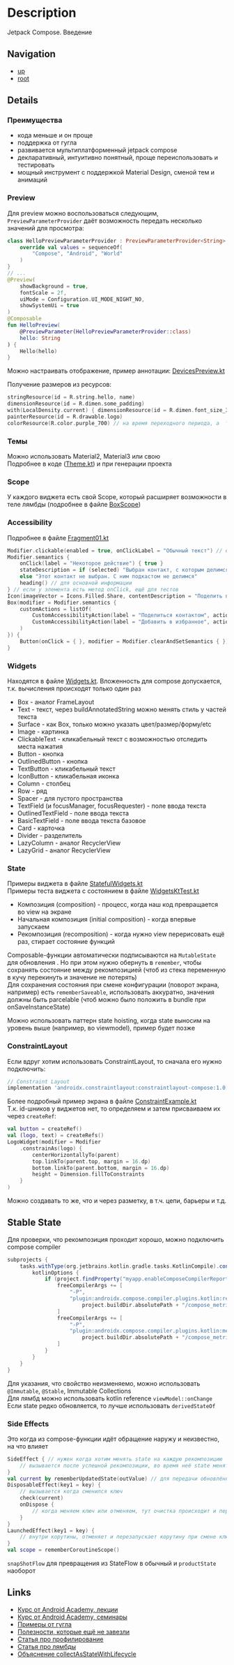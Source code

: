 # Description

Jetpack Compose. Введение

## Navigation

+ [up](../jetpack_compose)
+ [root](../master)

## Details

### Преимущества

+ кода меньше и он проще
+ поддержка от гугла
+ развивается мультиплатформенный jetpack compose
+ декларативный, интуитивно понятный, проще переиспользовать и тестировать
+ мощный инструмент с поддержкой Material Design, сменой тем и анимаций

### Preview

Для preview можно воспользоваться следующим, `PreviewParameterProvider` даёт возможность передать несколько значений для просмотра:

```kotlin
class HelloPreviewParameterProvider : PreviewParameterProvider<String> {
    override val values = sequenceOf(
        "Compose", "Android", "World"
    )
}
// ...
@Preview(
    showBackground = true,
    fontScale = 2f,
    uiMode = Configuration.UI_MODE_NIGHT_NO,
    showSystemUi = true
)
@Composable
fun HelloPreview(
    @PreviewParameter(HelloPreviewParameterProvider::class)
    hello: String
) {
    Hello(hello)
}
```
Можно настраивать отображение, пример аннотации: [DevicesPreview.kt](./app/src/main/java/com/artofmainstreams/examples/ui/DevicesPreview.kt)

Получение размеров из ресурсов:
```kotlin
stringResource(id = R.string.hello, name)
dimensionResource(id = R.dimen.some_padding)
with(LocalDensity.current) { dimensionResource(id = R.dimen.font_size_32).toSp() } // sp получать нетривиально
painterResource(id = R.drawable.logo)
colorResource(R.color.purple_700) // на время переходного периода, а  так - из темы
```

### Темы

Можно использовать Material2, Material3 или свою</br>
Подробнее в коде ([Theme.kt](./app/src/main/java/com/artofmainstreams/examples/theme/Theme.kt)) и при генерации проекта

### Scope

У каждого виджета есть свой Scope, который расширяет возможности в теле лямбды 
(подробнее в файле [BoxScope](./app/src/main/java/com/artofmainstreams/examples/ui/BoxScope.kt))

### Accessibility

Подробнее в файле [Fragment01.kt](./app/src/main/java/com/artofmainstreams/examples/ui/example01/Fragment01.kt)

```kotlin
Modifier.clickable(enabled = true, onClickLabel = "Обычный текст") // если элемент интерактивный
Modifier.semantics { 
    onClick(label = "Некоторое действие") { true }
    stateDescription = if (selected) "Выбран контакт, с которым делимся контентом"
    else "Этот контакт не выбран. С ним подкастом не делимся"
    heading() // для основной информации
} // если у элемента есть метод onClick, ещё для тестов
Icon(imageVector = Icons.Filled.Share, contentDescription = "Поделить подкастом")   // иконка
Box(modifier = Modifier.semantics {
    customActions = listOf(
        CustomAccessibilityAction(label = "Поделиться контактом", action = { true }),
        CustomAccessibilityAction(label = "Добавить в избранное", action = { true })
    )
}) {
    Button(onClick = { }, modifier = Modifier.clearAndSetSemantics { }) { }
}
```

### Widgets

Находятся в файле [Widgets.kt](./app/src/main/java/com/artofmainstreams/examples/ui/Widgets.kt). Вложенность для compose допускается, т.к. вычисления происходят только один раз
+ Box - аналог FrameLayout
+ Text - текст, через buildAnnotatedString можно менять стиль у частей текста
+ Surface - как Box, только можно указать цвет/размер/форму/etc
+ Image - картинка
+ ClickableText - кликабельный текст с возможностью отследить места нажатия
+ Button - кнопка
+ OutlinedButton - кнопка
+ TextButton - кликабельный текст
+ IconButton - кликабельная иконка
+ Column - столбец
+ Row - ряд
+ Spacer - для пустого пространства
+ TextField (и focusManager, focusRequester) - поле ввода текста
+ OutlinedTextField - поле ввода текста
+ BasicTextField - поле ввода текста базовое
+ Card - карточка
+ Divider - разделитель
+ LazyColumn - аналог RecyclerView
+ LazyGrid - аналог RecyclerView

### State
Примеры виджета в файле [StatefulWidgets.kt](./app/src/main/java/com/artofmainstreams/examples/ui/StatefulWidgets.kt)</br>
Примеры теста виджета с состоянием в файле [WidgetsKtTest.kt](app/src/androidTest/java/com/artofmainstreams/examples/ui/WidgetsKtTest.kt)

+ Композиция (composition) - процесс, когда наш код превращается во view на экране
+ Начальная композиция (initial composition) - когда впервые запускаем
+ Рекомпозиция (recomposition) - когда нужно view перерисовать ещё раз, стирает состояние функций

Composable-функции автоматически подписываются на `MutableState` для обновления . Но при этом нужно обернуть в
`remember`, чтобы сохранять состояние между рекомпозицией  (чтоб из стека переменную в кучу перекинуть и значение не потерять)</br>
Для сохранения состояния при смене конфигурации (поворот экрана, например) есть `rememberSaveable`, использовать аккуратно,
значения должны быть parcelable (чтоб можно было положить в bundle при onSaveInstanceState)

Можно использовать паттерн state hoisting, когда state выносим на уровень выше (например, во viewmodel), пример будет позже

### ConstraintLayout

Если вдруг хотим использовать ConstraintLayout, то сначала его нужно подключить:
```groovy
// Constraint Layout
implementation 'androidx.constraintlayout:constraintlayout-compose:1.0.1'
```
Более подробный пример экрана в файле [ConstraintExample.kt](./app/src/main/java/com/artofmainstreams/examples/ui/ConstraintExample.kt)</br>
Т.к. id-шников у виджетов нет, то определяем и затем присваиваем их через `createRef`:
```kotlin
val button = createRef()
val (logo, text) = createRefs()
LogoWidget(modifier = Modifier
    .constrainAs(logo) {
        centerHorizontallyTo(parent)
        top.linkTo(parent.top, margin = 16.dp)
        bottom.linkTo(parent.bottom, margin = 16.dp)
        height = Dimension.fillToConstraints
    }
)
```
Можно создавать то же, что и через разметку, в т.ч. цепи, барьеры и т.д.

## Stable State
Для проверки, что рекомпозиция проходит хорошо, можно подключить compose compiler

```groovy
subprojects {
    tasks.withType(org.jetbrains.kotlin.gradle.tasks.KotlinCompile).configureEach {
        kotlinOptions {
            if (project.findProperty("myapp.enableComposeCompilerReports") == "true") {
                freeCompilerArgs += [
                    "-P",
                    "plugin:androidx.compose.compiler.plugins.kotlin:reportsDestination=" +
                        project.buildDir.absolutePath + "/compose_metrics"
                ]
                freeCompilerArgs += [
                    "-P",
                    "plugin:androidx.compose.compiler.plugins.kotlin:metricsDestination=" +
                        project.buildDir.absolutePath + "/compose_metrics"
                ]
            }
        }
    }
}
```

Для указания, что свойство неизменяемо, можно использовать `@Immutable`, `@Stable`, Immutable Collections</br>
Для лямбд можно использовать kotlin reference `viewModel::onChange`</br>
Если state редко обновляется, то лучше использовать `derivedStateOf`

### Side Effects
Это когда из compose-функции идёт обращение наружу и неизвестно, на что влияет
```kotlin
SideEffect { // нужен когда хотим менять state на каждую рекомпозицию
    // вызывается после успешной рекомпозиции, во время неё state менять нельзя
}
val current by rememberUpdatedState(outValue) // для передачи обновлённых значений в SideEffect без перезапуска самого эффекта
DisposableEffect(key1 = key) {
    // вызывается когда сменился ключ
    check(current)
    onDispose {
        // когда меняем ключ или отменяем, тут очистка происходит и перезапуск
    }
}
LaunchedEffect(key1 = key) {
    // внутри корутины, отменяет и перезапускает корутину при смене ключа
}
val scope = rememberCoroutineScope()
```
`snapShotFlow` для превращения из StateFlow в обычный и `productState` наоборот

## Links

+ [Курс от Android Academy, лекции](https://www.youtube.com/playlist?list=PLjLCGE4bVpHAGx8tW7aMx0q0RYH0HBVun)
+ [Курс от Android Academy, семинары](https://www.youtube.com/playlist?list=PLjLCGE4bVpHC9jREt1l-9MnbRMgdkNswk)
+ [Примеры от гугла](https://github.com/android/compose-samples)
+ [Полезности, которые ещё не завезли](https://github.com/google/accompanist)
+ [Статья про профилирование](https://habr.com/ru/articles/701422/)
+ [Статья про лямбды](https://multithreaded.stitchfix.com/blog/2022/08/05/jetpack-compose-recomposition/)
+ [Объяснение collectAsStateWithLifecycle](https://medium.com/androiddevelopers/consuming-flows-safely-in-jetpack-compose-cde014d0d5a3)
